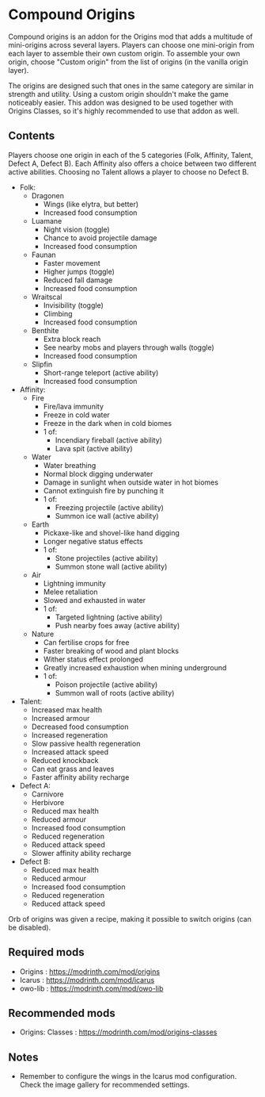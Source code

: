 # Compound Origins

Compound origins is an addon for the Origins mod that adds a multitude of mini-origins across several layers. Players can choose one mini-origin from each layer to assemble their own custom origin.
To assemble your own origin, choose "Custom origin" from the list of origins (in the vanilla origin layer).

The origins are designed such that ones in the same category are similar in strength and utility. Using a custom origin shouldn't make the game noticeably easier. 
This addon was designed to be used together with Origins Classes, so it's highly recommended to use that addon as well.


## Contents

Players choose one origin in each of the 5 categories (Folk, Affinity, Talent, Defect A, Defect B). Each Affinity also offers a choice between two different active abilities. Choosing no Talent allows a player to choose no Defect B.

- Folk:
  - Dragonen
    - Wings (like elytra, but better)
    - Increased food consumption
  - Luamane
    - Night vision (toggle)
    - Chance to avoid projectile damage
    - Increased food consumption
  - Faunan
    - Faster movement
    - Higher jumps (toggle)
    - Reduced fall damage
    - Increased food consumption
  - Wraitscal
    - Invisibility (toggle)
    - Climbing
    - Increased food consumption
  - Benthite
    - Extra block reach
    - See nearby mobs and players through walls (toggle)
    - Increased food consumption
  - Slipfin
    - Short-range teleport (active ability)
    - Increased food consumption
- Affinity:
  - Fire
    - Fire/lava immunity
    - Freeze in cold water
    - Freeze in the dark when in cold biomes
    - 1 of:
      - Incendiary fireball (active ability)
      - Lava spit (active ability)
  - Water
    - Water breathing
    - Normal block digging underwater
    - Damage in sunlight when outside water in hot biomes
    - Cannot extinguish fire by punching it
    - 1 of:
      - Freezing projectile (active ability)
      - Summon ice wall (active ability)
  - Earth
    - Pickaxe-like and shovel-like hand digging
    - Longer negative status effects
    - 1 of:
      - Stone projectiles (active ability)
      - Summon stone wall (active ability)
  - Air
    - Lightning immunity
    - Melee retaliation
    - Slowed and exhausted in water
    - 1 of:
      - Targeted lightning (active ability)
      - Push nearby foes away (active ability)
  - Nature
    - Can fertilise crops for free
    - Faster breaking of wood and plant blocks
    - Wither status effect prolonged
    - Greatly increased exhaustion when mining underground
    - 1 of:
      - Poison projectile (active ability)
      - Summon wall of roots (active ability)
- Talent:
  - Increased max health
  - Increased armour
  - Decreased food consumption
  - Increased regeneration
  - Slow passive health regeneration
  - Increased attack speed
  - Reduced knockback
  - Can eat grass and leaves
  - Faster affinity ability recharge
- Defect A:
  - Carnivore
  - Herbivore
  - Reduced max health
  - Reduced armour
  - Increased food consumption
  - Reduced regeneration
  - Reduced attack speed
  - Slower affinity ability recharge
- Defect B:
  - Reduced max health
  - Reduced armour
  - Increased food consumption
  - Reduced regeneration
  - Reduced attack speed


Orb of origins was given a recipe, making it possible to switch origins (can be disabled).


## Required mods
- Origins : https://modrinth.com/mod/origins
- Icarus : https://modrinth.com/mod/icarus
- owo-lib : https://modrinth.com/mod/owo-lib


## Recommended mods
- Origins: Classes : https://modrinth.com/mod/origins-classes


## Notes
- Remember to configure the wings in the Icarus mod configuration. Check the image gallery for recommended settings.

